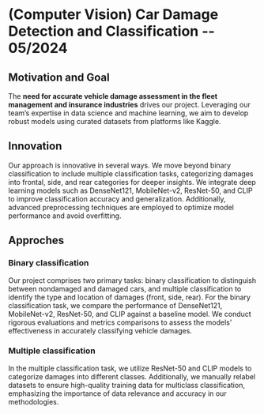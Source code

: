 # (Computer Vision) Car Damage Detection and Classification -- 05/2024

## Motivation and Goal
The **need for accurate vehicle damage assessment in the fleet management and insurance industries** drives our project. Leveraging our team’s expertise in data science and machine learning, we aim to develop robust models using curated datasets from platforms like Kaggle.

## Innovation
Our approach is innovative in several ways. We move beyond binary classification to include multiple classification tasks, categorizing damages into frontal, side, and rear categories for deeper insights. We integrate deep learning models such as DenseNet121, MobileNet-v2, ResNet-50, and CLIP to improve classification accuracy and generalization. Additionally, advanced preprocessing techniques are employed to optimize model performance and avoid overfitting.

## Approches
### Binary classification
Our project comprises two primary tasks: binary classification to distinguish between nondamaged and damaged cars, and multiple classification to identify the type and location of damages (front, side, rear). For the binary classification task, we compare the performance of DenseNet121, MobileNet-v2, ResNet-50, and CLIP against a baseline model. We conduct rigorous evaluations and metrics comparisons to assess the models’ effectiveness in accurately classifying vehicle damages.
### Multiple classification
In the multiple classification task, we utilize ResNet-50 and CLIP models to categorize damages into different classes. Additionally, we manually relabel datasets to ensure high-quality training data for multiclass classification, emphasizing the importance of data relevance and accuracy in our methodologies.
